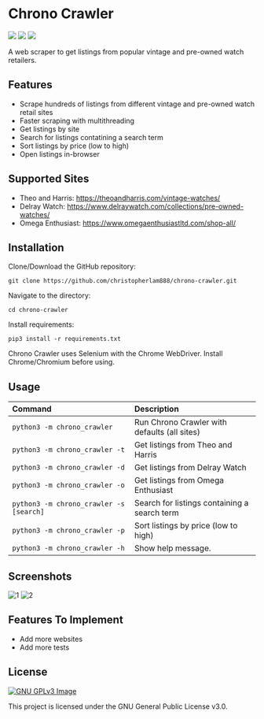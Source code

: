 # Chrono Crawler

<p align="left">
<img src="https://img.shields.io/github/languages/top/christopherlam888/chrono-crawler.svg" >
<a href="https://github.com/psf/black"><img src="https://img.shields.io/badge/code%20style-black-000000.svg"></a>
<a href="https://www.gnu.org/licenses/gpl-3.0" alt="License: GPLv3"><img src="https://img.shields.io/badge/License-GPL%20v3-blue.svg"></a>
</p>

A web scraper to get listings from popular vintage and pre-owned watch retailers.

## Features

- Scrape hundreds of listings from different vintage and pre-owned watch retail sites
- Faster scraping with multithreading
- Get listings by site
- Search for listings contatining a search term
- Sort listings by price (low to high)
- Open listings in-browser

## Supported Sites

- Theo and Harris: <https://theoandharris.com/vintage-watches/>
- Delray Watch: <https://www.delraywatch.com/collections/pre-owned-watches/>
- Omega Enthusiast: <https://www.omegaenthusiastltd.com/shop-all/>

## Installation

Clone/Download the GitHub repository:

```git clone https://github.com/christopherlam888/chrono-crawler.git```

Navigate to the directory:

```cd chrono-crawler```

Install requirements:

```pip3 install -r requirements.txt```

Chrono Crawler uses Selenium with the Chrome WebDriver. Install Chrome/Chromium before using.

## Usage

| **Command**                                   | **Description**                                                |
| :-------------------------------------------- | :------------------------------------------------------------- |
| `python3 -m chrono_crawler`                   | Run Chrono Crawler with defaults (all sites)                   |
| `python3 -m chrono_crawler -t`                | Get listings from Theo and Harris                              |
| `python3 -m chrono_crawler -d`                | Get listings from Delray Watch                                 |
| `python3 -m chrono_crawler -o`                | Get listings from Omega Enthusiast                             |
| `python3 -m chrono_crawler -s [search]`       | Search for listings containing a search term                   |
| `python3 -m chrono_crawler -p`                | Sort listings by price (low to high)                           |
| `python3 -m chrono_crawler -h`                | Show help message.                                             |

## Screenshots

![1](https://user-images.githubusercontent.com/85356197/218775400-4f1a8065-8cbd-43b2-be1e-ca132a31a02b.png)
![2](https://user-images.githubusercontent.com/85356197/218775410-039febd4-a1bd-49bb-a9b8-7e5a260d2a44.png)

## Features To Implement

- Add more websites
- Add more tests

## License
[![GNU GPLv3 Image](https://www.gnu.org/graphics/gplv3-127x51.png)](https://www.gnu.org/licenses/gpl-3.0.en.html)  

This project is licensed under the GNU General Public License v3.0.
